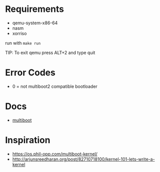 # Requirements
- qemu-system-x86-64
- nasm
- xorriso

run with `make run`

TIP: To exit qemu press ALT+2 and type quit

# Error Codes
- 0 = not multiboot2 compatible bootloader

# Docs
- [multiboot](http://wiki.osdev.org/Multiboot)

# Inspiration
- https://os.phil-opp.com/multiboot-kernel/
- http://arjunsreedharan.org/post/82710718100/kernel-101-lets-write-a-kernel
